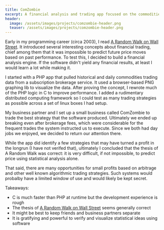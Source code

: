 ```yaml
---
title: ComZombie
excerpt: A financial analysis and trading app focused on the commodities market
header:
  image: /assets/images/projects/comzombie-header.png
  teaser: /assets/images/projects/comzombie-header.png
---
```


Early in my programming career (circa 2003), I read [A Random Walk on Wall Street](https://en.wikipedia.org/wiki/A_Random_Walk_Down_Wall_Street). It introduced several interesting concepts about financial trading, chief among them that it was impossible to predict future price moves based on past performance. To test this, I decided to build a financial analysis engine. If the software didn't yield any financial results, at least I would learn a lot while making it.

I started with a PHP app that pulled historical and daily commodities trading data from a subscription brokerage service. It used a browser-based PNG graphing lib to visualize the data. After proving the concept, I rewrote much of the PHP logic in C to improve performance. I added a rudimentary distributed computing framework so I could test as many trading strategies as possible across a set of linux boxes I had setup.

My business partner and I set up a small business called ComZombie to trade the best strategy that the software produced. Ultimately we ended up breaking even after brokerage fees, which were considerable for the frequent trades the system instructed us to execute. Since we both had day jobs we enjoyed, we decided to return our attention there.

While the app did identify a few strategies that may have turned a profit in the longrun (I have not verifed that), ultimately I concluded that the thesis of A Random Walk was correct: it is very difficult, if not impossible, to predict price using statistical analysis alone.

That said, there are many opportunities for small profits based on arbitrage and other well known algorithmic trading strategies. Such systems would probalby have a limited window of use and would likely be kept secret.

Takeaways:
  * C is much faster than PHP at runtime but the development experience is rough
  * The thesis of [A Random Walk on Wall Street](https://en.wikipedia.org/wiki/A_Random_Walk_Down_Wall_Street) seems generally correct
  * It might be best to keep friends and business partners separate
  * It is gratifying and powerful to verify and visualize statistical ideas using software
